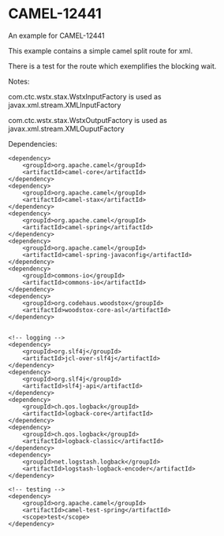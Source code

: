 # CAMEL-12441
An example for CAMEL-12441

This example contains a simple camel split route for xml.

There is a test for the route which exemplifies the blocking wait.

Notes:

com.ctc.wstx.stax.WstxInputFactory is used as  javax.xml.stream.XMLInputFactory

com.ctc.wstx.stax.WstxOutputFactory is used as javax.xml.stream.XMLOuputFactory

Dependencies:

    <dependency>
        <groupId>org.apache.camel</groupId>
        <artifactId>camel-core</artifactId>
    </dependency>
    <dependency>
        <groupId>org.apache.camel</groupId>
        <artifactId>camel-stax</artifactId>
    </dependency>
    <dependency>
        <groupId>org.apache.camel</groupId>
        <artifactId>camel-spring</artifactId>
    </dependency>
    <dependency>
        <groupId>org.apache.camel</groupId>
        <artifactId>camel-spring-javaconfig</artifactId>
    </dependency>
    <dependency>
        <groupId>commons-io</groupId>
        <artifactId>commons-io</artifactId>
    </dependency>
    <dependency>
        <groupId>org.codehaus.woodstox</groupId>
        <artifactId>woodstox-core-asl</artifactId>
    </dependency>


    <!-- logging -->
    <dependency>
        <groupId>org.slf4j</groupId>
        <artifactId>jcl-over-slf4j</artifactId>
    </dependency>
    <dependency>
        <groupId>org.slf4j</groupId>
        <artifactId>slf4j-api</artifactId>
    </dependency>
    <dependency>
        <groupId>ch.qos.logback</groupId>
        <artifactId>logback-core</artifactId>
    </dependency>
    <dependency>
        <groupId>ch.qos.logback</groupId>
        <artifactId>logback-classic</artifactId>
    </dependency>
    <dependency>
        <groupId>net.logstash.logback</groupId>
        <artifactId>logstash-logback-encoder</artifactId>
    </dependency>

    <!-- testing -->
    <dependency>
        <groupId>org.apache.camel</groupId>
        <artifactId>camel-test-spring</artifactId>
        <scope>test</scope>
    </dependency>